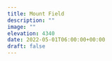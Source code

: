```yaml
---
title: Mount Field 
description: ""
image: ""
elevation: 4340
date: 2022-05-01T06:00:00+00:00
draft: false
---
```






